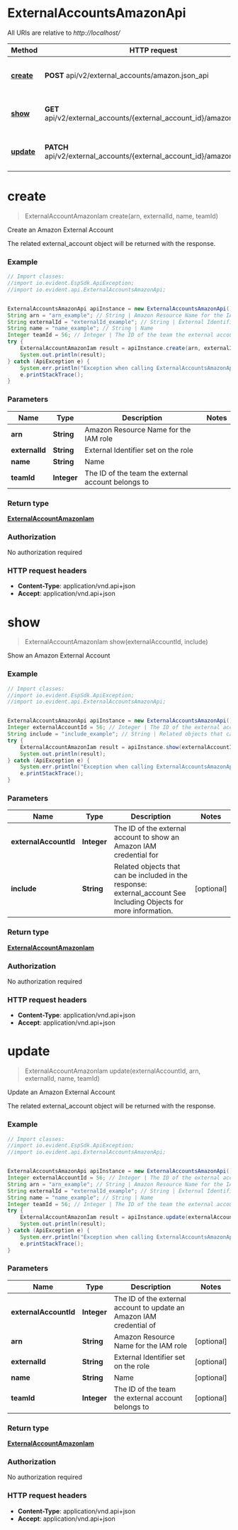# ExternalAccountsAmazonApi

All URIs are relative to *http://localhost/*

Method | HTTP request | Description
------------- | ------------- | -------------
[**create**](ExternalAccountsAmazonApi.md#create) | **POST** api/v2/external_accounts/amazon.json_api | Create an Amazon External Account
[**show**](ExternalAccountsAmazonApi.md#show) | **GET** api/v2/external_accounts/{external_account_id}/amazon.json_api | Show an Amazon External Account
[**update**](ExternalAccountsAmazonApi.md#update) | **PATCH** api/v2/external_accounts/{external_account_id}/amazon.json_api | Update an Amazon External Account


<a name="create"></a>
# **create**
> ExternalAccountAmazonIam create(arn, externalId, name, teamId)

Create an Amazon External Account

 The related external_account object will be returned with the response.

### Example
```java
// Import classes:
//import io.evident.EspSdk.ApiException;
//import io.evident.api.ExternalAccountsAmazonApi;


ExternalAccountsAmazonApi apiInstance = new ExternalAccountsAmazonApi();
String arn = "arn_example"; // String | Amazon Resource Name for the IAM role
String externalId = "externalId_example"; // String | External Identifier set on the role
String name = "name_example"; // String | Name
Integer teamId = 56; // Integer | The ID of the team the external account belongs to
try {
    ExternalAccountAmazonIam result = apiInstance.create(arn, externalId, name, teamId);
    System.out.println(result);
} catch (ApiException e) {
    System.err.println("Exception when calling ExternalAccountsAmazonApi#create");
    e.printStackTrace();
}
```

### Parameters

Name | Type | Description  | Notes
------------- | ------------- | ------------- | -------------
 **arn** | **String**| Amazon Resource Name for the IAM role |
 **externalId** | **String**| External Identifier set on the role |
 **name** | **String**| Name |
 **teamId** | **Integer**| The ID of the team the external account belongs to |

### Return type

[**ExternalAccountAmazonIam**](ExternalAccountAmazonIam.md)

### Authorization

No authorization required

### HTTP request headers

 - **Content-Type**: application/vnd.api+json
 - **Accept**: application/vnd.api+json

<a name="show"></a>
# **show**
> ExternalAccountAmazonIam show(externalAccountId, include)

Show an Amazon External Account



### Example
```java
// Import classes:
//import io.evident.EspSdk.ApiException;
//import io.evident.api.ExternalAccountsAmazonApi;


ExternalAccountsAmazonApi apiInstance = new ExternalAccountsAmazonApi();
Integer externalAccountId = 56; // Integer | The ID of the external account to show an Amazon IAM credential for
String include = "include_example"; // String | Related objects that can be included in the response:  external_account See Including Objects for more information.
try {
    ExternalAccountAmazonIam result = apiInstance.show(externalAccountId, include);
    System.out.println(result);
} catch (ApiException e) {
    System.err.println("Exception when calling ExternalAccountsAmazonApi#show");
    e.printStackTrace();
}
```

### Parameters

Name | Type | Description  | Notes
------------- | ------------- | ------------- | -------------
 **externalAccountId** | **Integer**| The ID of the external account to show an Amazon IAM credential for |
 **include** | **String**| Related objects that can be included in the response:  external_account See Including Objects for more information. | [optional]

### Return type

[**ExternalAccountAmazonIam**](ExternalAccountAmazonIam.md)

### Authorization

No authorization required

### HTTP request headers

 - **Content-Type**: application/vnd.api+json
 - **Accept**: application/vnd.api+json

<a name="update"></a>
# **update**
> ExternalAccountAmazonIam update(externalAccountId, arn, externalId, name, teamId)

Update an Amazon External Account

 The related external_account object will be returned with the response.

### Example
```java
// Import classes:
//import io.evident.EspSdk.ApiException;
//import io.evident.api.ExternalAccountsAmazonApi;


ExternalAccountsAmazonApi apiInstance = new ExternalAccountsAmazonApi();
Integer externalAccountId = 56; // Integer | The ID of the external account to update an Amazon IAM credential of
String arn = "arn_example"; // String | Amazon Resource Name for the IAM role
String externalId = "externalId_example"; // String | External Identifier set on the role
String name = "name_example"; // String | Name
Integer teamId = 56; // Integer | The ID of the team the external account belongs to
try {
    ExternalAccountAmazonIam result = apiInstance.update(externalAccountId, arn, externalId, name, teamId);
    System.out.println(result);
} catch (ApiException e) {
    System.err.println("Exception when calling ExternalAccountsAmazonApi#update");
    e.printStackTrace();
}
```

### Parameters

Name | Type | Description  | Notes
------------- | ------------- | ------------- | -------------
 **externalAccountId** | **Integer**| The ID of the external account to update an Amazon IAM credential of |
 **arn** | **String**| Amazon Resource Name for the IAM role | [optional]
 **externalId** | **String**| External Identifier set on the role | [optional]
 **name** | **String**| Name | [optional]
 **teamId** | **Integer**| The ID of the team the external account belongs to | [optional]

### Return type

[**ExternalAccountAmazonIam**](ExternalAccountAmazonIam.md)

### Authorization

No authorization required

### HTTP request headers

 - **Content-Type**: application/vnd.api+json
 - **Accept**: application/vnd.api+json

